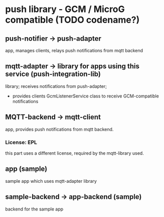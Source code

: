 # push library - GCM / MicroG compatible (TODO codename?)

## push-notifier -> push-adapter
app, manages clients, relays push notifications from mqtt backend

## mqtt-adapter -> library for apps using this service (push-integration-lib)
library; receives notifications from push-adapter;
- provides clients GcmListenerService class to receive GCM-compatible notifications

## MQTT-backend -> mqtt-client
app, provides push notifications from mqtt backend.

### License: EPL
this part uses a different license, required by the mqtt-library used.

## app (sample)
sample app which uses mqtt-adapter library

## sample-backend -> app-backend (sample)
backend for the sample app
